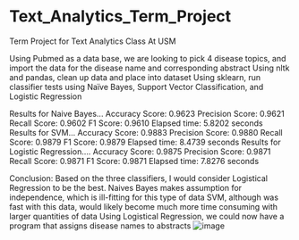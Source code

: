 # Text_Analytics_Term_Project
Term Project for Text Analytics Class At USM


Using Pubmed as a data base, we are looking to pick 4 disease topics, and import the data for the disease name and corresponding abstract
Using nltk and pandas, clean up data and place into dataset
Using sklearn, run classifier tests using Naïve Bayes, Support Vector Classification, and Logistic Regression


Results for Naive Bayes...
Accuracy Score:  0.9623
Precision Score: 0.9621
Recall Score:  0.9602
F1 Score:  0.9610
Elapsed time: 5.8202 seconds
Results for SVM...
Accuracy Score:  0.9883
Precision Score: 0.9880
Recall Score:  0.9879
F1 Score:  0.9879
Elapsed time: 8.4739 seconds
Results for Logistic Regression....
Accuracy Score:  0.9875
Precision Score: 0.9871
Recall Score:  0.9871
F1 Score:  0.9871
Elapsed time: 7.8276 seconds


Conclusion:
Based on the three classifiers, I would consider Logistical Regression to be the best.
Naives Bayes makes assumption for independence, which is ill-fitting for this type of data
SVM, although was fast with this data, would likely become much more time consuming with larger quantities of data
Using Logistical Regression, we could now have a program that assigns disease names to abstracts 
![image](https://user-images.githubusercontent.com/77558389/144905710-62ec5104-8cf0-4430-be4e-f4f1163e9967.png)

